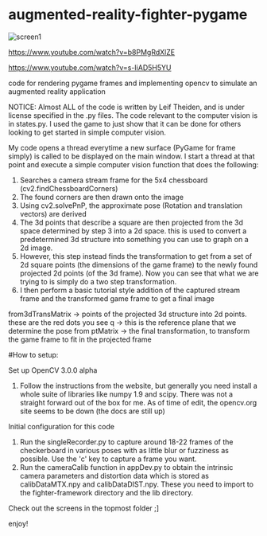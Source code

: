 augmented-reality-fighter-pygame
================================

![screen1](https://github.com/mikezucc/augmented-reality-fighter-pygame/blob/master/screen1.JPG)

https://www.youtube.com/watch?v=b8PMgRdXlZE

https://www.youtube.com/watch?v=s-IiAD5H5YU

code for rendering pygame frames and implementing opencv to simulate an augmented reality application

NOTICE:
Almost ALL of the code is written by Leif Theiden, and is under license specified in the .py files. The code relevant to the computer vision is in states.py. I used the game to just show that it can be done for others looking to get started in simple computer vision.

My code opens a thread everytime a new surface (PyGame for frame simply) is called to be displayed on the main window. I start a thread at that point and execute a simple computer vision function that does the following:

1. Searches a camera stream frame for the 5x4 chessboard (cv2.findChessboardCorners)
2. The found corners are then drawn onto the image
3. Using cv2.solvePnP, the approximate pose (Rotation and translation vectors) are derived
4. The 3d points that describe a square are then projected from the 3d space determined by step 3 into a 2d space. this is used to convert a predetermined 3d structure into something you can use to graph on a 2d image.
5. However, this step instead finds the transformation to get from a set of 2d square points (the dimensions of the game frame) to the newly found projected 2d points (of the 3d frame). Now you can see that what we are trying to is simply do a two step transformation.
6. I then perform a basic tutorial style addition of the captured stream frame and the transformed game frame to get a final image

from3dTransMatrix -> points of the projected 3d structure into 2d points. these are the red dots you see
q -> this is the reference plane that we determine the pose from
ptMatrix -> the final transformation, to transform the game frame to fit in the projected frame

#How to setup:

Set up OpenCV 3.0.0 alpha
1. Follow the instructions from the website, but generally you need install a whole suite of libraries like numpy 1.9 and scipy. There was not a straight forward out of the box for me. As of time of edit, the opencv.org site seems to be down (the docs are still up)

Initial configuration for this code

1.  Run the singleRecorder.py to capture around 18-22 frames of the checkerboard in various poses with as little blur or fuzziness as possible. Use the 'c' key to capture a frame you want.
2.  Run the cameraCalib function in appDev.py to obtain the intrinsic camera parameters and distortion data which is stored as calibDataMTX.npy and calibDataDIST.npy. These you need to import to the fighter-framework directory and the lib directory.

Check out the screens in the topmost folder ;]

enjoy!
